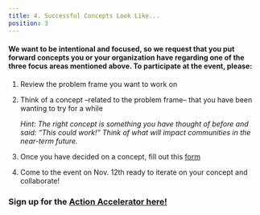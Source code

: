 ```yaml
---
title: 4. Successful Concepts Look Like...
position: 3
---
```


#### We want to be intentional and focused, so we request that you put forward concepts you or your organization have regarding one of the three focus areas mentioned above. To participate at the event, please: 

1. Review the problem frame you want to work on

2. Think of a concept –related to the problem frame– that you have been wanting to try for a while 

   *Hint: The right concept is something you have thought of before and said: “This could work!” Think of what will impact communities in the near-term future.*

3. Once you have decided on a concept, fill out this [form](https://airtable.com/shrEN0R3acNq3SEpd)

4. Come to the event on Nov. 12th ready to iterate on your concept and collaborate! 



### Sign up for the [Action Accelerator here!](https://airtable.com/shrEN0R3acNq3SEpd)
